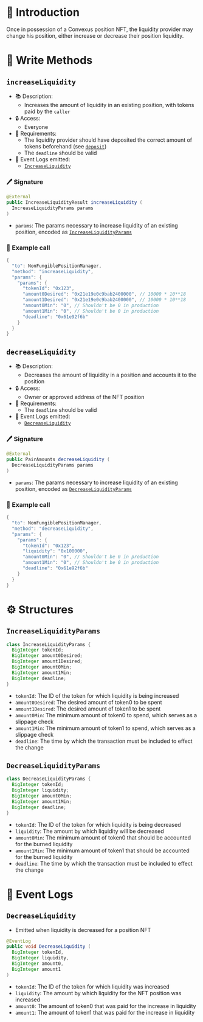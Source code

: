 # 📖 Introduction

Once in possession of a Convexus position NFT, the liquidity provider may change his position, either increase or decrease their position liquidity.

# 📜 Write Methods

## `increaseLiquidity`

- 📚 Description: 
  - Increases the amount of liquidity in an existing position, with tokens paid by the `caller`
- 🔒 Access:
  - Everyone
- 🚩 Requirements:
  - The liquidity provider should have deposited the correct amount of tokens beforehand (see [`deposit`](create-position.md#deposit))
  - The `deadline` should be valid
- 🔎 Event Logs emitted:
  - [`IncreaseLiquidity`](create-position.md#increaseliquidity)

### 🖊️ Signature

```java
@External
public IncreaseLiquidityResult increaseLiquidity (
  IncreaseLiquidityParams params
)
```

- `params`: The params necessary to increase liquidity of an existing position, encoded as [`IncreaseLiquidityParams`](#increaseliquidityparams)

### 🧪 Example call

```java
{
  "to": NonFungiblePositionManager,
  "method": "increaseLiquidity",
  "params": {
    "params": {
      "tokenId": "0x123",
      "amount0Desired": "0x21e19e0c9bab2400000", // 10000 * 10**18
      "amount1Desired": "0x21e19e0c9bab2400000", // 10000 * 10**18
      "amount0Min": "0", // Shouldn't be 0 in production
      "amount1Min": "0", // Shouldn't be 0 in production
      "deadline": "0x61e92f6b"
    }
  }
}
```

## `decreaseLiquidity`

- 📚 Description: 
  - Decreases the amount of liquidity in a position and accounts it to the position
- 🔒 Access:
  - Owner or approved address of the NFT position
- 🚩 Requirements:
  - The `deadline` should be valid
- 🔎 Event Logs emitted:
  - [`DecreaseLiquidity`](#decreaseliquidity-1)

### 🖊️ Signature

```java
@External
public PairAmounts decreaseLiquidity (
  DecreaseLiquidityParams params
)
```

- `params`: The params necessary to increase liquidity of an existing position, encoded as [`DecreaseLiquidityParams`](#decreaseliquidityparams)

### 🧪 Example call

```java
{
  "to": NonFungiblePositionManager,
  "method": "decreaseLiquidity",
  "params": {
    "params": {
      "tokenId": "0x123",
      "liquidity": "0x100000",
      "amount0Min": "0", // Shouldn't be 0 in production
      "amount1Min": "0", // Shouldn't be 0 in production
      "deadline": "0x61e92f6b"
    }
  }
}
```

# ⚙️ Structures

## `IncreaseLiquidityParams`

```java
class IncreaseLiquidityParams {
  BigInteger tokenId;
  BigInteger amount0Desired;
  BigInteger amount1Desired;
  BigInteger amount0Min;
  BigInteger amount1Min;
  BigInteger deadline;
}
```

- `tokenId`: The ID of the token for which liquidity is being increased
- `amount0Desired`: The desired amount of token0 to be spent
- `amount1Desired`: The desired amount of token1 to be spent
- `amount0Min`: The minimum amount of token0 to spend, which serves as a slippage check
- `amount1Min`: The minimum amount of token1 to spend, which serves as a slippage check
- `deadline`: The time by which the transaction must be included to effect the change

## `DecreaseLiquidityParams`

```java
class DecreaseLiquidityParams {
  BigInteger tokenId;
  BigInteger liquidity;
  BigInteger amount0Min;
  BigInteger amount1Min;
  BigInteger deadline;
}
```

- `tokenId`: The ID of the token for which liquidity is being decreased
- `liquidity`: The amount by which liquidity will be decreased
- `amount0Min`: The minimum amount of token0 that should be accounted for the burned liquidity
- `amount1Min`: The minimum amount of token1 that should be accounted for the burned liquidity
- `deadline`: The time by which the transaction must be included to effect the change

# 🔎 Event Logs

## `DecreaseLiquidity`

- Emitted when liquidity is decreased for a position NFT

```java
@EventLog
public void DecreaseLiquidity (
  BigInteger tokenId, 
  BigInteger liquidity, 
  BigInteger amount0,
  BigInteger amount1
)
```

- `tokenId`: The ID of the token for which liquidity was increased
- `liquidity`: The amount by which liquidity for the NFT position was increased
- `amount0`: The amount of token0 that was paid for the increase in liquidity
- `amount1`: The amount of token1 that was paid for the increase in liquidity

